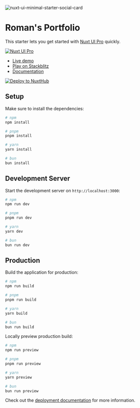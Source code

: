![nuxt-ui-minimal-starter-social-card](https://github.com/nuxt-ui-pro/starter/assets/739984/2ab2f391-718f-4188-95db-20b8768bbf9d)

# Roman's Portfolio

This starter lets you get started with [Nuxt UI Pro](https://ui.nuxt.com/pro) quickly.

[![Nuxt UI Pro](https://img.shields.io/badge/Made%20with-Nuxt%20UI%20Pro-00DC82?logo=nuxt.js&labelColor=020420)](https://ui.nuxt.com/pro)

- [Live demo](https://ui-pro-starter.nuxt.dev)
- [Play on Stackblitz](https://stackblitz.com/github/nuxt-ui-pro/starter)
- [Documentation](https://ui.nuxt.com/pro/getting-started)

[![Deploy to NuxtHub](https://hub.nuxt.com/button.svg)](https://hub.nuxt.com/new?repo=nuxt-ui-pro/starter)

## Setup

Make sure to install the dependencies:

```bash
# npm
npm install

# pnpm
pnpm install

# yarn
yarn install

# bun
bun install
```

## Development Server

Start the development server on `http://localhost:3000`:

```bash
# npm
npm run dev

# pnpm
pnpm run dev

# yarn
yarn dev

# bun
bun run dev
```

## Production

Build the application for production:

```bash
# npm
npm run build

# pnpm
pnpm run build

# yarn
yarn build

# bun
bun run build
```

Locally preview production build:

```bash
# npm
npm run preview

# pnpm
pnpm run preview

# yarn
yarn preview

# bun
bun run preview
```

Check out the [deployment documentation](https://nuxt.com/docs/getting-started/deployment) for more information.
